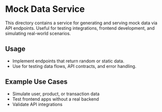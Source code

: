 # Mock Data Service

This directory contains a service for generating and serving mock data via API endpoints. Useful for testing integrations, frontend development, and simulating real-world scenarios.

## Usage
- Implement endpoints that return random or static data.
- Use for testing data flows, API contracts, and error handling.

## Example Use Cases
- Simulate user, product, or transaction data
- Test frontend apps without a real backend
- Validate API integrations
